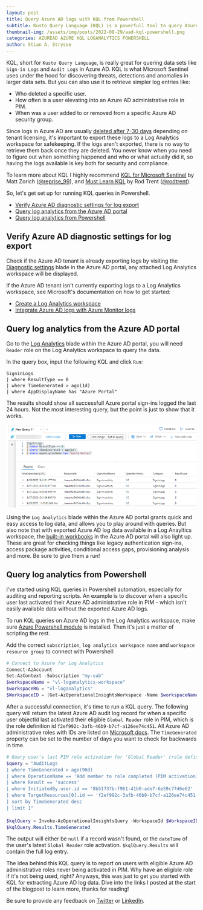 ```yaml
---
layout: post
title: Query Azure AD logs with KQL from Powershell
subtitle: Kusto Query Language (KQL) is a powerfull tool to query Azure AD log entries from Log Anayltics in Azure. See how you can query log data using Powershell.
thumbnail-img: /assets/img/posts/2022-08-29/aad-kql-powershell.png
categories: AZUREAD AZURE KQL LOGANALYTICS POWERSHELL
author: Stian A. Strysse
---
```


KQL, short for `Kusto Query Language`, is really great for quering data sets like `Sign-in Logs` and `Audit Logs` in Azure AD. KQL is what Microsoft Sentinel uses under the hood for discovering threats, detections and anomalies in larger data sets. But you can also use it to retrieve simpler log entries like:

* Who deleted a specific user.
* How often is a user elevating into an Azure AD administrative role in PIM.
* When was a user added to or removed from a specific Azure AD security group.

Since logs in Azure AD are usually [deleted after 7-30 days](https://docs.microsoft.com/en-us/azure/active-directory/reports-monitoring/reference-reports-data-retention) depending on tenant licensing, it's important to export these logs to a Log Analytics workspace for safekeeping. If the logs aren't exported, there is no way to retrieve them back once they are deleted. You never know when you need to figure out when something happened and who or what actually did it, so having the logs available is key both for security and compliance.

To learn more about KQL I highly recommend [KQL for Microsoft Sentinel](https://github.com/reprise99/Sentinel-Queries#introduction) by Matt Zorich ([@reprise_99](https://twitter.com/reprise_99)), and [Must Learn KQL](https://github.com/rod-trent/MustLearnKQL) by Rod Trent ([@rodtrent](https://twitter.com/rodtrent)).

So, let's get set up for running KQL queries in Powershell.

* [Verify Azure AD diagnostic settings for log export](#verify-azure-ad-diagnostic-settings-for-log-export)
* [Query log analytics from the Azure AD portal](#query-log-analytics-from-the-azure-ad-portal)
* [Query log analytics from Powershell](#query-log-analytics-from-powershell)

## Verify Azure AD diagnostic settings for log export

Check if the Azure AD tenant is already exporting logs by visiting the [Diagnostic settings](https://aad.portal.azure.com/#view/Microsoft_AAD_IAM/ActiveDirectoryMenuBlade/~/DiagnosticSettings) blade in the Azure AD portal, any attached Log Analytics workspace will be displayed.

If the Azure AD tenant isn't currently exporting logs to a Log Analytics workspace, see Microsoft's documentation on how to get started:

* [Create a Log Analytics workspace](https://docs.microsoft.com/en-us/azure/azure-monitor/logs/quick-create-workspace?tabs=azure-portal)
* [Integrate Azure AD logs with Azure Monitor logs](https://docs.microsoft.com/en-us/azure/active-directory/reports-monitoring/howto-integrate-activity-logs-with-log-analytics)

## Query log analytics from the Azure AD portal

Go to the [Log Analytics](https://aad.portal.azure.com/#view/Microsoft_AAD_IAM/ActiveDirectoryMenuBlade/~/Logs) blade within the Azure AD portal, you will need  `Reader` role on the Log Analytics workspace to query the data.

In the query box, input the following KQL and click `Run`:

```kql
SigninLogs
| where ResultType == 0
| where TimeGenerated > ago(1d)
| where AppDisplayName has "Azure Portal"
```

The results should show all successfull Azure portal sign-ins logged the last 24 hours. Not the most interesting query, but the point is just to show that it works.

![AAD Portal Log Analytics](/assets/img/posts/2022-08-29/aad-portal-log-analytics.png)

Using the `Log Analytics` blade within the Azure AD portal grants quick and easy access to log data, and allows you to play around with queries. But also note that with exported Azure AD log data available in a Log Anayltics workspace, the [built-in workbooks](https://aad.portal.azure.com/#view/Microsoft_AAD_IAM/ActiveDirectoryMenuBlade/~/Workbooks) in the Azure AD portal will also light up. These are great for checking things like legacy authentication sign-ins, access package activities, conditional access gaps, provisioning analysis and more. Be sure to give them a run!

## Query log analytics from Powershell

I've started using KQL queries in Powershell automation, especially for auditing and reporting scripts. An example is to discover when a specific user last activated their Azure AD administrative role in PIM - which isn't easily available data without the exported Azure AD logs.

To run KQL queries on Azure AD logs in the Log Analytics workspace, make sure [Azure Powershell module](https://docs.microsoft.com/en-us/powershell/azure/install-az-ps?) is installed. Then it's just a matter of scripting the rest.

Add the correct `subscription`, `log analytics workspace name` and `workspace resource group` to connect with Powershell:

```powershell
# Connect to Azure for Log Analytics
Connect-AzAccount
Set-AzContext -Subscription "my-sub"
$workspaceName = "vl-loganalytics-workspace"
$workspaceRG = "vl-loganalytics"
$WorkspaceID = (Get-AzOperationalInsightsWorkspace -Name $workspaceName -ResourceGroupName $workspaceRG).CustomerID
```

After a successful connection, it's time to run a KQL query. The following query will return the latest Azure AD audit log record for when a specific user objectId last activated their eligible `Global Reader` role in PIM, which is the role definition id `f2ef992c-3afb-46b9-b7cf-a126ee74c451`. All Azure AD administrative roles with IDs are listed on [Microsoft docs](https://docs.microsoft.com/en-us/azure/active-directory/roles/permissions-reference). The `TimeGenerated` property can be set to the number of days you want to check for backwards in time.

```powershell
# Query user's last PIM role activation for 'Global Reader' (role definition id: f2ef992c-3afb-46b9-b7cf-a126ee74c451)
$query = "AuditLogs
| where TimeGenerated > ago(90d)
| where OperationName == 'Add member to role completed (PIM activation)'
| where Result == 'success'
| where InitiatedBy.user.id == '8b51737b-f961-41b0-ade7-6e59c77d6e62'
| where TargetResources[0].id == 'f2ef992c-3afb-46b9-b7cf-a126ee74c451'
| sort by TimeGenerated desc
| limit 1"

$kqlQuery = Invoke-AzOperationalInsightsQuery -WorkspaceId $WorkspaceID -Query $query
$kqlQuery.Results.TimeGenerated
```

The output will either be `null` if a record wasn't found, or the `dateTime` of the user's latest `Global Reader` role activation. `$kqlQuery.Results` will contain the full log entry.

The idea behind this KQL query is to report on users with eligible Azure AD administrative roles never being activated in PIM. Why have an eligible role if it's not being used, right? Anyways, this was just to get you started with KQL for extracting Azure AD log data. Dive into the links I posted at the start of the blogpost to learn more, thanks for reading!

Be sure to provide any feedback on [Twitter](https://twitter.com/stianstrysse/status/1564331521716150279) or [LinkedIn](https://www.linkedin.com/posts/stianstrysse_query-azure-ad-logs-with-kql-from-powershell-activity-6970097540348149760-q-zg).
